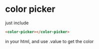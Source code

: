 # color picker
just include 
```html 
<color-picker></color-picker>
```
in your html, and use .value to get the color
